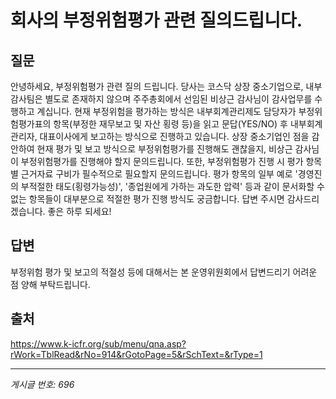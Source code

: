 # 회사의 부정위험평가 관련 질의드립니다.

## 질문
안녕하세요, 부정위험평가 관련 질의 드립니다.
당사는 코스닥 상장 중소기업으로, 내부감사팀은 별도로 존재하지 않으며 주주총회에서 선임된 비상근 감사님이 감사업무를 수행하고 계십니다.
현재 부정위험을 평가하는 방식은 내부회계관리제도 담당자가 부정위험평가표의 항목(부정한 재무보고 및 자산 횡령 등)을 읽고 문답(YES/NO) 후 내부회계관리자, 대표이사에게 보고하는 방식으로 진행하고 있습니다.
상장 중소기업인 점을 감안하여 현재 평가 및 보고 방식으로 부정위험평가를 진행해도 괜찮을지, 비상근 감사님이 부정위험평가를 진행해야 할지 문의드립니다.
또한, 부정위험평가 진행 시 평가 항목별 근거자료 구비가 필수적으로 필요할지 문의드립니다.
평가 항목의 일부 예로 '경영진의 부적절한 태도(횡령가능성)', '종업원에게 가하는 과도한 압력' 등과 같이 문서화할 수 없는 항목들이 대부분으로 적절한 평가 진행 방식도 궁금합니다.
답변 주시면 감사드리겠습니다. 좋은 하루 되세요!

## 답변
부정위험 평가 및 보고의 적절성 등에 대해서는 본 운영위원회에서 답변드리기 어려운 점 양해 부탁드립니다.

## 출처
https://www.k-icfr.org/sub/menu/qna.asp?rWork=TblRead&rNo=914&rGotoPage=5&rSchText=&rType=1

---
*게시글 번호: 696*
